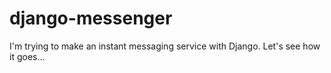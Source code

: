 # django-messenger

I'm trying to make an instant messaging service with Django. Let's see how it goes...
